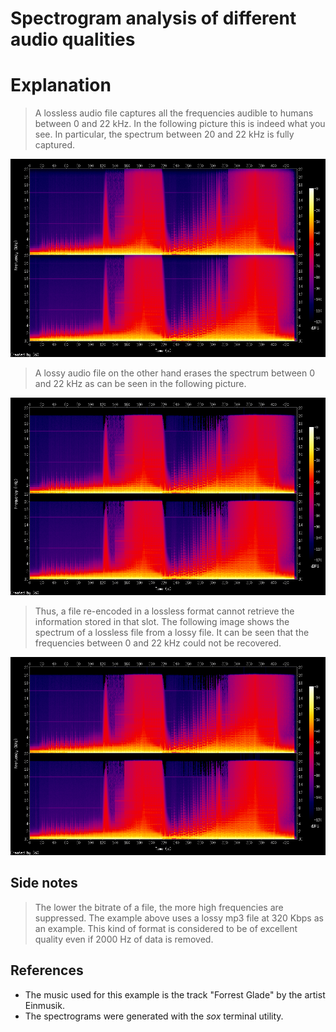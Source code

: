 # Spectrogram analysis of different audio qualities

# Explanation
> A lossless audio file captures all the frequencies audible to humans between 0 and 22 kHz. In the following picture this is indeed what you see. In particular, the spectrum between 20 and 22 kHz is fully captured.

![Lossless spectrum](./lossless_spectrogram.png)


> A lossy audio file on the other hand erases the spectrum between 0 and 22 kHz as can be seen in the following picture.

![Lossy spectrum](./lossy_320_spectrogram.png)

>Thus, a file re-encoded in a lossless format cannot retrieve the information stored in that slot. The following image shows the spectrum of a lossless file from a lossy file. It can be seen that the frequencies between 0 and 22 kHz could not be recovered.

![Lossy spectrum](./fake_lossless_spectrogram.png)

## Side notes
> The lower the bitrate of a file, the more high frequencies are suppressed.  The example above uses a lossy mp3 file at 320 Kbps as an example. This kind of format is considered to be of excellent quality even if 2000 Hz of data is removed.

## References
- The music used for this example is the track "Forrest Glade" by the artist Einmusik.
- The spectrograms were generated with the _sox_ terminal utility.